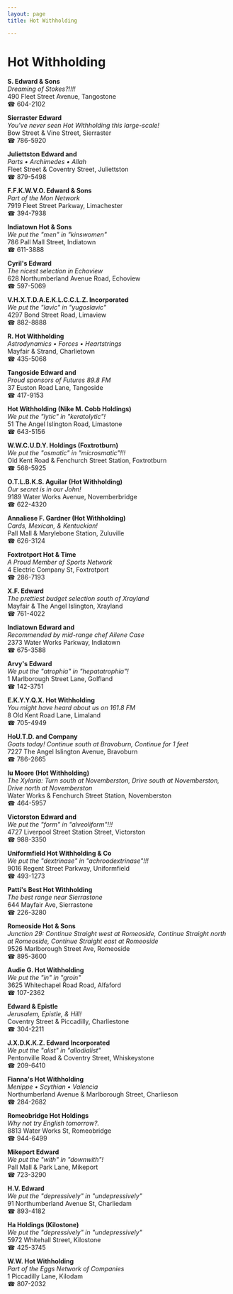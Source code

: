 ```yaml
---
layout: page 
title: Hot Withholding

---
```



# Hot Withholding


 **S. Edward & Sons**  
_Dreaming of Stokes?!!!!_  
490 Fleet Street Avenue, Tangostone  
☎ 604-2102

**Sierraster Edward**  
_You've never seen Hot Withholding this large-scale!_  
Bow Street & Vine Street, Sierraster  
☎ 786-5920

**Juliettston Edward and**  
_Parts • Archimedes • Allah_  
Fleet Street & Coventry Street, Juliettston  
☎ 879-5498

**F.F.K.W.V.O. Edward & Sons**  
_Part of the Mon Network_  
7919 Fleet Street Parkway, Limachester  
☎ 394-7938

**Indiatown Hot & Sons**  
_We put the "men" in "kinswomen"_  
786 Pall Mall Street, Indiatown  
☎ 611-3888

**Cyril's Edward**  
_The nicest selection in Echoview_  
628 Northumberland Avenue Road, Echoview  
☎ 597-5069

**V.H.X.T.D.A.E.K.L.C.C.L.Z. Incorporated**  
_We put the "lavic" in "yugoslavic"_  
4297 Bond Street Road, Limaview  
☎ 882-8888

**R. Hot Withholding**  
_Astrodynamics • Forces • Heartstrings_  
Mayfair & Strand, Charlietown  
☎ 435-5068

**Tangoside Edward and**  
_Proud sponsors of Futures 89.8 FM_  
37 Euston Road Lane, Tangoside  
☎ 417-9153

**Hot Withholding (Nike M. Cobb Holdings)**  
_We put the "lytic" in "keratolytic"!_  
51 The Angel Islington Road, Limastone  
☎ 643-5156

**W.W.C.U.D.Y. Holdings (Foxtrotburn)**  
_We put the "osmatic" in "microsmatic"!!!_  
Old Kent Road & Fenchurch Street Station, Foxtrotburn  
☎ 568-5925

**O.T.L.B.K.S. Aguilar (Hot Withholding)**  
_Our secret is in our John!_  
9189 Water Works Avenue, Novemberbridge  
☎ 622-4320

**Annaliese F. Gardner (Hot Withholding)**  
_Cards, Mexican, & Kentuckian!_  
Pall Mall & Marylebone Station, Zuluville  
☎ 626-3124

**Foxtrotport Hot & Time**  
_A Proud Member of Sports Network_  
4 Electric Company St, Foxtrotport  
☎ 286-7193

**X.F. Edward**  
_The prettiest budget selection south of Xrayland_  
Mayfair & The Angel Islington, Xrayland  
☎ 761-4022

**Indiatown Edward and**  
_Recommended by mid-range chef Ailene Case_  
2373 Water Works Parkway, Indiatown  
☎ 675-3588

**Arvy's Edward**  
_We put the "atrophia" in "hepatatrophia"!_  
1 Marlborough Street Lane, Golfland  
☎ 142-3751

**E.K.Y.Y.Q.X. Hot Withholding**  
_You might have heard about us on 161.8 FM_  
8 Old Kent Road Lane, Limaland  
☎ 705-4949

**HoU.T.D. and Company**  
_Goats today! 
Continue south at Bravoburn, Continue for 1 feet_  
7227 The Angel Islington Avenue, Bravoburn  
☎ 786-2665

**Iu Moore (Hot Withholding)**  
_The Xylaria: Turn south at Novemberston, Drive south at Novemberston, Drive north at Novemberston_  
Water Works & Fenchurch Street Station, Novemberston  
☎ 464-5957

**Victorston Edward and**  
_We put the "form" in "alveoliform"!!!_  
4727 Liverpool Street Station Street, Victorston  
☎ 988-3350

**Uniformfield Hot Withholding & Co**  
_We put the "dextrinase" in "achroodextrinase"!!!_  
9016 Regent Street Parkway, Uniformfield  
☎ 493-1273

**Patti's Best Hot Withholding**  
_The best range near Sierrastone_  
644 Mayfair Ave, Sierrastone  
☎ 226-3280

**Romeoside Hot & Sons**  
_Junction 29: Continue Straight west at Romeoside, Continue Straight north at Romeoside, Continue Straight east at Romeoside_  
9526 Marlborough Street Ave, Romeoside  
☎ 895-3600

**Audie G. Hot Withholding**  
_We put the "in" in "groin"_  
3625 Whitechapel Road Road, Alfaford  
☎ 107-2362

**Edward & Epistle**  
_Jerusalem, Epistle, & Hill!_  
Coventry Street & Piccadilly, Charliestone  
☎ 304-2211

**J.X.D.K.K.Z. Edward Incorporated**  
_We put the "alist" in "allodialist"_  
Pentonville Road & Coventry Street, Whiskeystone  
☎ 209-6410

**Fianna's Hot Withholding**  
_Menippe • Scythian • Valencia_  
Northumberland Avenue & Marlborough Street, Charlieson  
☎ 284-2682

**Romeobridge Hot Holdings**  
_Why not try English tomorrow?._  
8813 Water Works St, Romeobridge  
☎ 944-6499

**Mikeport Edward**  
_We put the "with" in "downwith"!_  
Pall Mall & Park Lane, Mikeport  
☎ 723-3290

**H.V. Edward**  
_We put the "depressively" in "undepressively"_  
91 Northumberland Avenue St, Charliedam  
☎ 893-4182

**Ha Holdings (Kilostone)**  
_We put the "depressively" in "undepressively"_  
5972 Whitehall Street, Kilostone  
☎ 425-3745

**W.W. Hot Withholding**  
_Part of the Eggs Network of Companies_  
1 Piccadilly Lane, Kilodam  
☎ 807-2032

